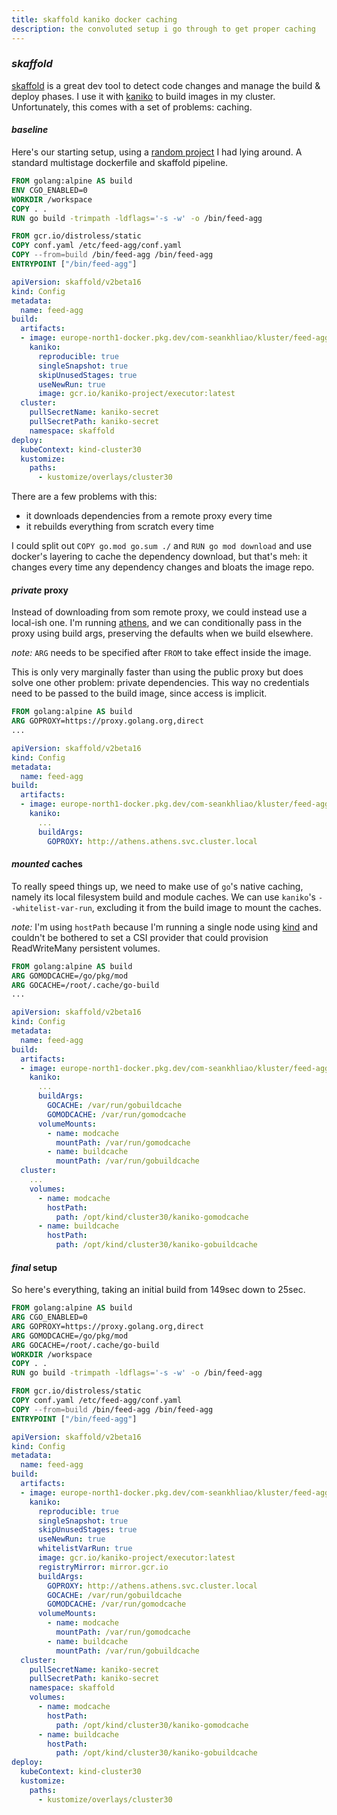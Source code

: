 ```yaml
---
title: skaffold kaniko docker caching
description: the convoluted setup i go through to get proper caching
---
```


### _skaffold_

[skaffold](https://skaffold.dev/) is a great dev tool to detect code changes
and manage the build & deploy phases.
I use it with [kaniko](https://github.com/GoogleContainerTools/kaniko)
to build images in my cluster.
Unfortunately, this comes with a set of problems: caching.



#### _baseline_

Here's our starting setup, using a [random project](https://github.com/seankhliao/feed-agg)
I had lying around.
A standard multistage dockerfile and skaffold pipeline.

```Dockerfile
FROM golang:alpine AS build
ENV CGO_ENABLED=0
WORKDIR /workspace
COPY . .
RUN go build -trimpath -ldflags='-s -w' -o /bin/feed-agg

FROM gcr.io/distroless/static
COPY conf.yaml /etc/feed-agg/conf.yaml
COPY --from=build /bin/feed-agg /bin/feed-agg
ENTRYPOINT ["/bin/feed-agg"]
```

```yaml
apiVersion: skaffold/v2beta16
kind: Config
metadata:
  name: feed-agg
build:
  artifacts:
  - image: europe-north1-docker.pkg.dev/com-seankhliao/kluster/feed-agg
    kaniko:
      reproducible: true
      singleSnapshot: true
      skipUnusedStages: true
      useNewRun: true
      image: gcr.io/kaniko-project/executor:latest
  cluster:
    pullSecretName: kaniko-secret
    pullSecretPath: kaniko-secret
    namespace: skaffold
deploy:
  kubeContext: kind-cluster30
  kustomize:
    paths:
      - kustomize/overlays/cluster30
```

There are a few problems with this:

- it downloads dependencies from a remote proxy every time
- it rebuilds everything from scratch every time

I could split out `COPY go.mod go.sum ./` and `RUN go mod download`
and use docker's layering to cache the dependency download,
but that's meh: it changes every time any dependency changes
and bloats the image repo.

#### _private_ proxy

Instead of downloading from som remote proxy,
we could instead use a local-ish one.
I'm running [athens](https://gomods.io/),
and we can conditionally pass in the proxy using build args,
preserving the defaults when we build elsewhere.

_note:_ `ARG` needs to be specified after `FROM` to take effect inside the image.

This is only very marginally faster than using the public proxy
but does solve one other problem:
private dependencies.
This way no credentials need to be passed to the build image,
since access is implicit.

```Dockerfile
FROM golang:alpine AS build
ARG GOPROXY=https://proxy.golang.org,direct
...
```

```yaml
apiVersion: skaffold/v2beta16
kind: Config
metadata:
  name: feed-agg
build:
  artifacts:
  - image: europe-north1-docker.pkg.dev/com-seankhliao/kluster/feed-agg
    kaniko:
      ...
      buildArgs:
        GOPROXY: http://athens.athens.svc.cluster.local
```

#### _mounted_ caches

To really speed things up,
we need to make use of `go`'s native caching,
namely its local filesystem build and module caches.
We can use `kaniko`'s `--whitelist-var-run`, excluding it from the build image
to mount the caches.

_note:_ I'm using `hostPath` because I'm running a single node
using [kind](https://kind.sigs.k8s.io/)
and couldn't be bothered to set a CSI provider that could provision
ReadWriteMany persistent volumes.

```Dockerfile
FROM golang:alpine AS build
ARG GOMODCACHE=/go/pkg/mod
ARG GOCACHE=/root/.cache/go-build
...
```

```yaml
apiVersion: skaffold/v2beta16
kind: Config
metadata:
  name: feed-agg
build:
  artifacts:
  - image: europe-north1-docker.pkg.dev/com-seankhliao/kluster/feed-agg
    kaniko:
      ...
      buildArgs:
        GOCACHE: /var/run/gobuildcache
        GOMODCACHE: /var/run/gomodcache
      volumeMounts:
        - name: modcache
          mountPath: /var/run/gomodcache
        - name: buildcache
          mountPath: /var/run/gobuildcache
  cluster:
    ...
    volumes:
      - name: modcache
        hostPath:
          path: /opt/kind/cluster30/kaniko-gomodcache
      - name: buildcache
        hostPath:
          path: /opt/kind/cluster30/kaniko-gobuildcache
```

#### _final_ setup

So here's everything,
taking an initial build from 149sec down to 25sec.

```Dockerfile
FROM golang:alpine AS build
ARG CGO_ENABLED=0
ARG GOPROXY=https://proxy.golang.org,direct
ARG GOMODCACHE=/go/pkg/mod
ARG GOCACHE=/root/.cache/go-build
WORKDIR /workspace
COPY . .
RUN go build -trimpath -ldflags='-s -w' -o /bin/feed-agg

FROM gcr.io/distroless/static
COPY conf.yaml /etc/feed-agg/conf.yaml
COPY --from=build /bin/feed-agg /bin/feed-agg
ENTRYPOINT ["/bin/feed-agg"]
```

```yaml
apiVersion: skaffold/v2beta16
kind: Config
metadata:
  name: feed-agg
build:
  artifacts:
  - image: europe-north1-docker.pkg.dev/com-seankhliao/kluster/feed-agg
    kaniko:
      reproducible: true
      singleSnapshot: true
      skipUnusedStages: true
      useNewRun: true
      whitelistVarRun: true
      image: gcr.io/kaniko-project/executor:latest
      registryMirror: mirror.gcr.io
      buildArgs:
        GOPROXY: http://athens.athens.svc.cluster.local
        GOCACHE: /var/run/gobuildcache
        GOMODCACHE: /var/run/gomodcache
      volumeMounts:
        - name: modcache
          mountPath: /var/run/gomodcache
        - name: buildcache
          mountPath: /var/run/gobuildcache
  cluster:
    pullSecretName: kaniko-secret
    pullSecretPath: kaniko-secret
    namespace: skaffold
    volumes:
      - name: modcache
        hostPath:
          path: /opt/kind/cluster30/kaniko-gomodcache
      - name: buildcache
        hostPath:
          path: /opt/kind/cluster30/kaniko-gobuildcache
deploy:
  kubeContext: kind-cluster30
  kustomize:
    paths:
      - kustomize/overlays/cluster30
```
